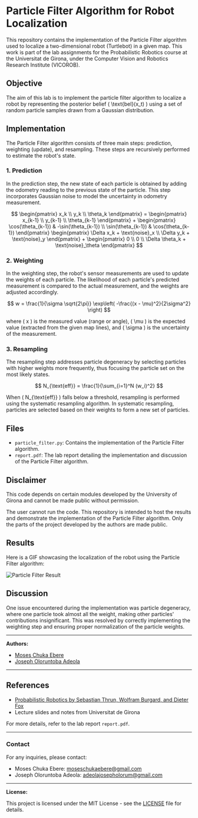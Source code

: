
# Particle Filter Algorithm for Robot Localization

This repository contains the implementation of the Particle Filter algorithm used to localize a two-dimensional robot (Turtlebot) in a given map. This work is part of the lab assignments for the Probabilistic Robotics course at the Universitat de Girona, under the Computer Vision and Robotics Research Institute (VICOROB).

## Objective

The aim of this lab is to implement the particle filter algorithm to localize a robot by representing the posterior belief \( \text{bel}(x_t) \) using a set of random particle samples drawn from a Gaussian distribution.

## Implementation

The Particle Filter algorithm consists of three main steps: prediction, weighting (update), and resampling. These steps are recursively performed to estimate the robot's state.

### 1. Prediction

In the prediction step, the new state of each particle is obtained by adding the odometry reading to the previous state of the particle. This step incorporates Gaussian noise to model the uncertainty in odometry measurement.

$$
\begin{pmatrix} 
x_k \\ 
y_k \\ 
\theta_k 
\end{pmatrix} = 
\begin{pmatrix} 
x_{k-1} \\ 
y_{k-1} \\ 
\theta_{k-1} 
\end{pmatrix} + 
\begin{pmatrix} 
\cos(\theta_{k-1}) & -\sin(\theta_{k-1}) \\ 
\sin(\theta_{k-1}) & \cos(\theta_{k-1}) 
\end{pmatrix} 
\begin{pmatrix} 
\Delta x_k + \text{noise}_x \\ 
\Delta y_k + \text{noise}_y 
\end{pmatrix} + 
\begin{pmatrix} 
0 \\ 
0 \\ 
\Delta \theta_k + \text{noise}_\theta 
\end{pmatrix}
$$

### 2. Weighting

In the weighting step, the robot's sensor measurements are used to update the weights of each particle. The likelihood of each particle's predicted measurement is compared to the actual measurement, and the weights are adjusted accordingly.

$$
w = \frac{1}{\sigma \sqrt{2\pi}} \exp\left( -\frac{(x - \mu)^2}{2\sigma^2} \right)
$$

where \( x \) is the measured value (range or angle), \( \mu \) is the expected value (extracted from the given map lines), and \( \sigma \) is the uncertainty of the measurement.

### 3. Resampling

The resampling step addresses particle degeneracy by selecting particles with higher weights more frequently, thus focusing the particle set on the most likely states.

$$
N_{\text{eff}} = \frac{1}{\sum_{i=1}^N (w_i)^2}
$$

When \( N_{\text{eff}} \) falls below a threshold, resampling is performed using the systematic resampling algorithm. In systematic resampling, particles are selected based on their weights to form a new set of particles.

## Files

- `particle_filter.py`: Contains the implementation of the Particle Filter algorithm.
- `report.pdf`: The lab report detailing the implementation and discussion of the Particle Filter algorithm.

## Disclaimer

This code depends on certain modules developed by the University of Girona and cannot be made public without permission.

The user cannot run the code. This repository is intended to host the results and demonstrate the implementation of the Particle Filter algorithm. Only the parts of the project developed by the authors are made public.

## Results

Here is a GIF showcasing the localization of the robot using the Particle Filter algorithm:

![Particle Filter Result](result.gif)

## Discussion

One issue encountered during the implementation was particle degeneracy, where one particle took almost all the weight, making other particles' contributions insignificant. This was resolved by correctly implementing the weighting step and ensuring proper normalization of the particle weights.

---

**Authors:**
- [Moses Chuka Ebere](https://github.com/MosesEbere)
- [Joseph Oloruntoba Adeola](https://github.com/adeola-jo)

---

## References

- [Probabilistic Robotics by Sebastian Thrun, Wolfram Burgard, and Dieter Fox](https://www.probabilistic-robotics.org/)
- Lecture slides and notes from Universitat de Girona

For more details, refer to the lab report `report.pdf`.

---

### Contact

For any inquiries, please contact:

- Moses Chuka Ebere: moseschukaebere@gmail.com
- Joseph Oloruntoba Adeola: adeolajosepholorum@gmail.com

---

**License:**

This project is licensed under the MIT License - see the [LICENSE](LICENSE) file for details.

